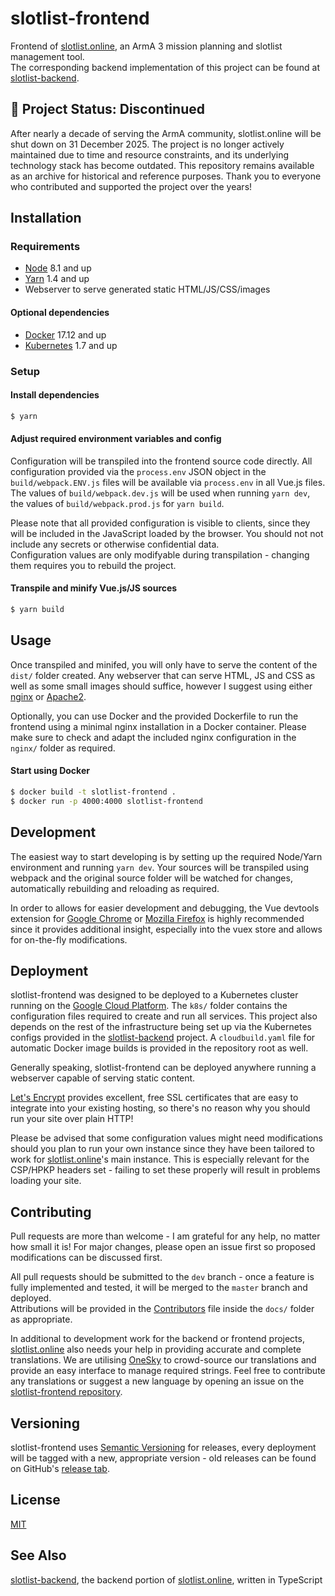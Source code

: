 # slotlist-frontend
Frontend of [slotlist.online](https://slotlist.online), an ArmA 3 mission planning and slotlist management tool.  
The corresponding backend implementation of this project can be found at [slotlist-backend](https://github.com/MorpheusXAUT/slotlist-backend).

## 📢 Project Status: Discontinued

After nearly a decade of serving the ArmA community, slotlist.online will be shut down on 31 December 2025. The project is no longer actively maintained due to time and resource constraints, and its underlying technology stack has become outdated. This repository remains available as an archive for historical and reference purposes. Thank you to everyone who contributed and supported the project over the years!

## Installation
### Requirements
* [Node](https://nodejs.org) 8.1 and up
* [Yarn](https://yarnpkg.com) 1.4 and up
* Webserver to serve generated static HTML/JS/CSS/images

#### Optional dependencies
* [Docker](https://www.docker.com/) 17.12 and up
* [Kubernetes](https://kubernetes.io/) 1.7 and up

### Setup
#### Install dependencies
```sh
$ yarn
```

#### Adjust required environment variables and config
Configuration will be transpiled into the frontend source code directly. All configuration provided via the `process.env` JSON object in the `build/webpack.ENV.js` files will be available via `process.env` in all Vue.js files. The values of `build/webpack.dev.js` will be used when running `yarn dev`, the values of `build/webpack.prod.js` for `yarn build`.

Please note that all provided configuration is visible to clients, since they will be included in the JavaScript loaded by the browser. You should not not include any secrets or otherwise confidential data.  
Configuration values are only modifyable during transpilation - changing them requires you to rebuild the project.

#### Transpile and minify Vue.js/JS sources
```sh
$ yarn build
```

## Usage
Once transpiled and minifed, you will only have to serve the content of the `dist/` folder created. Any webserver that can serve HTML, JS and CSS as well as some small images should suffice, however I suggest using either [nginx](https://www.nginx.com/) or [Apache2](https://httpd.apache.org/).

Optionally, you can use Docker and the provided Dockerfile to run the frontend using a minimal nginx installation in a Docker container. Please make sure to check and adapt the included nginx configuration in the `nginx/` folder as required.

#### Start using Docker
```sh
$ docker build -t slotlist-frontend .
$ docker run -p 4000:4000 slotlist-frontend
```

## Development
The easiest way to start developing is by setting up the required Node/Yarn environment and running `yarn dev`. Your sources will be transpiled using webpack and the original source folder will be watched for changes, automatically rebuilding and reloading as required.

In order to allows for easier development and debugging, the Vue devtools extension for [Google Chrome](https://chrome.google.com/webstore/detail/vuejs-devtools/nhdogjmejiglipccpnnnanhbledajbpd) or [Mozilla Firefox](https://addons.mozilla.org/en-US/firefox/addon/vue-js-devtools/) is highly recommended since it provides additional insight, especially into the vuex store and allows for on-the-fly modifications.

## Deployment
slotlist-frontend was designed to be deployed to a Kubernetes cluster running on the [Google Cloud Platform](https://cloud.google.com/). The `k8s/` folder contains the configuration files required to create and run all services. This project also depends on the rest of the infrastructure being set up via the Kubernetes configs provided in the [slotlist-backend](https://github.com/MorpheusXAUT/slotlist-backend) project. A `cloudbuild.yaml` file for automatic Docker image builds is provided in the repository root as well.

Generally speaking, slotlist-frontend can be deployed anywhere running a webserver capable of serving static content.

[Let's Encrypt](https://letsencrypt.org/) provides excellent, free SSL certificates that are easy to integrate into your existing hosting, so there's no reason why you should run your site over plain HTTP!

Please be advised that some configuration values might need modifications should you plan to run your own instance since they have been tailored to work for [slotlist.online](https://slotlist.online)'s main instance. This is especially relevant for the CSP/HPKP headers set - failing to set these properly will result in problems loading your site.

## Contributing
Pull requests are more than welcome - I am grateful for any help, no matter how small it is! For major changes, please open an issue first so proposed modifications can be discussed first.

All pull requests should be submitted to the `dev` branch - once a feature is fully implemented and tested, it will be merged to the `master` branch and deployed.  
Attributions will be provided in the [Contributors](docs/Contributors.md) file inside the `docs/` folder as appropriate.

In additional to development work for the backend or frontend projects, [slotlist.online](https://slotlist.online) also needs your help in providing accurate and complete translations. We are utilising [OneSky](https://morpheusxaut.oneskyapp.com/collaboration/project/133324) to crowd-source our translations and provide an easy interface to manage required strings. Feel free to contribute any translations or suggest a new language by opening an issue on the [slotlist-frontend repository](https://github.com/MorpheusXAUT/slotlist-frontend/issues).

## Versioning
slotlist-frontend uses [Semantic Versioning](https://semver.org/) for releases, every deployment will be tagged with a new, appropriate version - old releases can be found on GitHub's [release tab](https://github.com/MorpheusXAUT/slotlist-frontend/releases).

## License
[MIT](https://choosealicense.com/licenses/mit/)

## See Also
[slotlist-backend](https://github.com/MorpheusXAUT/slotlist-backend), the backend portion of [slotlist.online](https://slotlist.online), written in TypeScript
